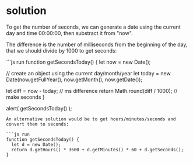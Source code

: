 # solution

To get the number of seconds, we can generate a date using the current day and time 00:00:00, then substract it from "now".

The difference is the number of milliseconds from the beginning of the day, that we should divide by 1000 to get seconds:

\`\`\`js run function getSecondsToday\(\) { let now = new Date\(\);

// create an object using the current day/month/year let today = new Date\(now.getFullYear\(\), now.getMonth\(\), now.getDate\(\)\);

let diff = now - today; // ms difference return Math.round\(diff / 1000\); // make seconds }

alert\( getSecondsToday\(\) \);

```text
An alternative solution would be to get hours/minutes/seconds and convert them to seconds:

```js run
function getSecondsToday() {
  let d = new Date();
  return d.getHours() * 3600 + d.getMinutes() * 60 + d.getSeconds();
}
```

